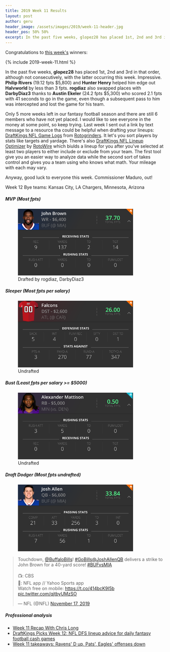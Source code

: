 ```yaml
---
title: 2019 Week 11 Results
layout: post
author: geru
header_image: /assets/images/2019/week-11-header.jpg
header_pos: 50% 50%
excerpt: In the past five weeks, glopez28 has placed 1st, 2nd and 3rd in that order, although not consecutively, with the latter occurring this week. Impressive. Philip Rivers (19.12
---
```

Congratulations to [this week's](https://www.draftkings.com/contest/gamecenter/80661195) winners:

{% include 2019-week-11.html %}

In the past five weeks, __glopez28__ has placed 1st, 2nd and 3rd in that order, although not consecutively, with the latter occurring this week. Impressive. __Philip Rivers__ (19.12 fpts $5,800) and __Hunter Henry__ helped him edge out __Halvworld__ by less than 3 fpts. __rogdiaz__ also swapped places with __DarbyDiaz3__ thanks to __Austin Ekeler__ (24.2 fpts $5,300) who scored 2.1 fpts with 41 seconds to go in the game, even though a subsequent pass to him was intercepted and lost the game for his team.

Only 5 more weeks left in our fantasy football season and there are still 6 members who have not yet placed. I would like to see everyone in the money at some point, so keep trying. Last week I sent out a link by text message to a resource tha could be helpful when drafting your lineups: [DraftKings NFL Game Logs](https://rotogrinders.com/game-stats/nfl?site=draftkings) from [Rotogrinders](https://rotogrinders.com). It let's you sort players by stats like targets and yardage. There's also [DraftKings NFL Lineup Optimizer](https://www.rotowire.com/daily/nfl/optimizer.php?site=DraftKings) by [RotoWire](https://www.rotowire.com) which biulds a lineup for you after you've selected at least two players to either include or exclude from your team. The first tool give you an easier way to analyze data while the second sort of takes control and gives you a team using who knows what math. Your mileage with each may vary. 

Anyway, good luck to everyone this week. Commissioner Maduro, out!

Week 12 Bye teams: Kansas City, LA Chargers, Minnesota, Arizona

##### MVP (Most fpts)
<figure class="figure">
    <img class="img-fluid" src="/assets/images/2019/week-11-john-brown.png" width="364px"/>
    <figcaption class="figure-caption">Drafted by <span class="font-weight-bold">rogdiaz, DarbyDiaz3</span></figcaption>
</figure>

##### Sleeper (Most fpts per salary)
<figure class="figure">
    <img class="img-fluid" src="/assets/images/2019/week-11-falcons.png" width="364px"/>
    <figcaption class="figure-caption"><span class="font-weight-bold">Undrafted</span></figcaption>
</figure>

##### Bust (Least fpts per salary >= $5000)
<figure class="figure">
    <img class="img-fluid" src="/assets/images/2019/week-11-alexander-mattison.png" width="364px"/>
    <figcaption class="figure-caption"><span class="font-weight-bold">Undrafted</span></figcaption>
</figure>


##### Draft Dodger (Most fpts undrafted)
<figure class="figure">
    <img class="img-fluid" src="/assets/images/2019/week-11-josh-allen.png" width="364px"/>
</figure>
<blockquote class="twitter-tweet"><p lang="en" dir="ltr">Touchdown, <a href="https://twitter.com/BuffaloBills?ref_src=twsrc%5Etfw">@BuffaloBills</a>! <a href="https://twitter.com/hashtag/GoBills?src=hash&amp;ref_src=twsrc%5Etfw">#GoBills</a><a href="https://twitter.com/JoshAllenQB?ref_src=twsrc%5Etfw">@JoshAllenQB</a> delivers a strike to John Brown for a 40-yard score! <a href="https://twitter.com/hashtag/BUFvsMIA?src=hash&amp;ref_src=twsrc%5Etfw">#BUFvsMIA</a><br><br>📺: CBS<br>📱: NFL app // Yahoo Sports app<br>Watch free on mobile: <a href="https://t.co/414bcK9I5b">https://t.co/414bcK9I5b</a> <a href="https://t.co/qjtbyUMzSO">pic.twitter.com/qjtbyUMzSO</a></p>&mdash; NFL (@NFL) <a href="https://twitter.com/NFL/status/1196137782302789632?ref_src=twsrc%5Etfw">November 17, 2019</a></blockquote> <script async src="https://platform.twitter.com/widgets.js" charset="utf-8"></script>

##### Professional analysis
<ul class="list-unstyled" id="pro-links">
    <a href="https://www.theringer.com/2019/11/18/20971207/week-11-recap-with-chris-long" target="_blank"><li>Week 11 Recap With Chris Long
</li></a>
    <a href="https://www.sportingnews.com/us/fantasy/news/draftkings-picks-week-12-nfl-dfs-lineup-advice-cash-games-daily-fantasy-football-sleepers-values/as547x81cujl15matgmiulilo" target="_blank"><li>DraftKings Picks Week 12: NFL DFS lineup advice for daily fantasy football cash games</li></a>
    <a href="http://www.nfl.com/news/story/0ap3000001078444/article/week-11-takeaways-ravens-d-up-pats-eagles-offenses-down" target="_blank"><li>Week 11 takeaways: Ravens' D up, Pats', Eagles' offenses down</li></a>
</ul>
